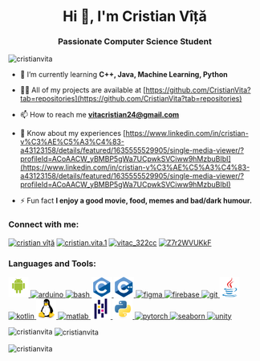 <h1 align="center">Hi 👋, I'm Cristian Vîță</h1>
<h3 align="center">Passionate Computer Science Student</h3>

<p align="left"> <img src="https://komarev.com/ghpvc/?username=cristianvita&label=Profile%20views&color=0e75b6&style=flat" alt="cristianvita" /> </p>

- 🌱 I’m currently learning **C++, Java, Machine Learning, Python**

- 👨‍💻 All of my projects are available at [https://github.com/CristianVita?tab=repositories](https://github.com/CristianVita?tab=repositories)

- 📫 How to reach me **vitacristian24@gmail.com**

- 📄 Know about my experiences [https://www.linkedin.com/in/cristian-v%C3%AE%C5%A3%C4%83-a43123158/details/featured/1635555529905/single-media-viewer/?profileId=ACoAACW_yBMBP5gWa7UCpwkSVCiww9hMzbuBIbI](https://www.linkedin.com/in/cristian-v%C3%AE%C5%A3%C4%83-a43123158/details/featured/1635555529905/single-media-viewer/?profileId=ACoAACW_yBMBP5gWa7UCpwkSVCiww9hMzbuBIbI)

- ⚡ Fun fact **I enjoy a good movie, food, memes and bad/dark humour.**

<h3 align="left">Connect with me:</h3>
<p align="left">
<a href="https://linkedin.com/in/[cristian vîță](https://www.linkedin.com/in/cristian-v%C3%AE%C5%A3%C4%83-a43123158/)" target="blank"><img align="center" src="https://raw.githubusercontent.com/rahuldkjain/github-profile-readme-generator/master/src/images/icons/Social/linked-in-alt.svg" alt="cristian vîță" height="30" width="40" /></a>
<a href="https://fb.com/cristian.vita.1" target="blank"><img align="center" src="https://raw.githubusercontent.com/rahuldkjain/github-profile-readme-generator/master/src/images/icons/Social/facebook.svg" alt="cristian.vita.1" height="30" width="40" /></a>
<a href="https://www.hackerrank.com/vitac_322cc" target="blank"><img align="center" src="https://raw.githubusercontent.com/rahuldkjain/github-profile-readme-generator/master/src/images/icons/Social/hackerrank.svg" alt="vitac_322cc" height="30" width="40" /></a>
<a href="https://discord.gg/Z7r2WVUKkF" target="blank"><img align="center" src="https://raw.githubusercontent.com/rahuldkjain/github-profile-readme-generator/master/src/images/icons/Social/discord.svg" alt="Z7r2WVUKkF" height="30" width="40" /></a>
</p>

<h3 align="left">Languages and Tools:</h3>
<p align="left"> <a href="https://developer.android.com" target="_blank" rel="noreferrer"> <img src="https://raw.githubusercontent.com/devicons/devicon/master/icons/android/android-original-wordmark.svg" alt="android" width="40" height="40"/> </a> <a href="https://www.arduino.cc/" target="_blank" rel="noreferrer"> <img src="https://cdn.worldvectorlogo.com/logos/arduino-1.svg" alt="arduino" width="40" height="40"/> </a> <a href="https://www.gnu.org/software/bash/" target="_blank" rel="noreferrer"> <img src="https://www.vectorlogo.zone/logos/gnu_bash/gnu_bash-icon.svg" alt="bash" width="40" height="40"/> </a> <a href="https://www.cprogramming.com/" target="_blank" rel="noreferrer"> <img src="https://raw.githubusercontent.com/devicons/devicon/master/icons/c/c-original.svg" alt="c" width="40" height="40"/> </a> <a href="https://www.w3schools.com/cpp/" target="_blank" rel="noreferrer"> <img src="https://raw.githubusercontent.com/devicons/devicon/master/icons/cplusplus/cplusplus-original.svg" alt="cplusplus" width="40" height="40"/> </a> <a href="https://www.figma.com/" target="_blank" rel="noreferrer"> <img src="https://www.vectorlogo.zone/logos/figma/figma-icon.svg" alt="figma" width="40" height="40"/> </a> <a href="https://firebase.google.com/" target="_blank" rel="noreferrer"> <img src="https://www.vectorlogo.zone/logos/firebase/firebase-icon.svg" alt="firebase" width="40" height="40"/> </a> <a href="https://git-scm.com/" target="_blank" rel="noreferrer"> <img src="https://www.vectorlogo.zone/logos/git-scm/git-scm-icon.svg" alt="git" width="40" height="40"/> </a> <a href="https://www.java.com" target="_blank" rel="noreferrer"> <img src="https://raw.githubusercontent.com/devicons/devicon/master/icons/java/java-original.svg" alt="java" width="40" height="40"/> </a> <a href="https://kotlinlang.org" target="_blank" rel="noreferrer"> <img src="https://www.vectorlogo.zone/logos/kotlinlang/kotlinlang-icon.svg" alt="kotlin" width="40" height="40"/> </a> <a href="https://www.linux.org/" target="_blank" rel="noreferrer"> <img src="https://raw.githubusercontent.com/devicons/devicon/master/icons/linux/linux-original.svg" alt="linux" width="40" height="40"/> </a> <a href="https://www.mathworks.com/" target="_blank" rel="noreferrer"> <img src="https://upload.wikimedia.org/wikipedia/commons/2/21/Matlab_Logo.png" alt="matlab" width="40" height="40"/> </a> <a href="https://pandas.pydata.org/" target="_blank" rel="noreferrer"> <img src="https://raw.githubusercontent.com/devicons/devicon/2ae2a900d2f041da66e950e4d48052658d850630/icons/pandas/pandas-original.svg" alt="pandas" width="40" height="40"/> </a> <a href="https://www.python.org" target="_blank" rel="noreferrer"> <img src="https://raw.githubusercontent.com/devicons/devicon/master/icons/python/python-original.svg" alt="python" width="40" height="40"/> </a> <a href="https://pytorch.org/" target="_blank" rel="noreferrer"> <img src="https://www.vectorlogo.zone/logos/pytorch/pytorch-icon.svg" alt="pytorch" width="40" height="40"/> </a> <a href="https://seaborn.pydata.org/" target="_blank" rel="noreferrer"> <img src="https://seaborn.pydata.org/_images/logo-mark-lightbg.svg" alt="seaborn" width="40" height="40"/> </a> <a href="https://unity.com/" target="_blank" rel="noreferrer"> <img src="https://www.vectorlogo.zone/logos/unity3d/unity3d-icon.svg" alt="unity" width="40" height="40"/> </a> </p>

<p><img align="left" src="https://github-readme-stats.vercel.app/api/top-langs?username=cristianvita&show_icons=true&locale=en&layout=compact" alt="cristianvita" /></p>

<p>&nbsp;<img align="center" src="https://github-readme-stats.vercel.app/api?username=cristianvita&show_icons=true&locale=en" alt="cristianvita" /></p>

<p><img align="center" src="https://github-readme-streak-stats.herokuapp.com/?user=cristianvita&" alt="cristianvita" /></p>

